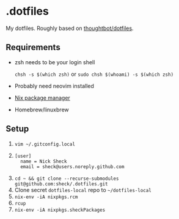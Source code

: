 # .dotfiles

My dotfiles. Roughly based on [thoughtbot/dotfiles](https://github.com/thoughtbot/dotfiles).

## Requirements

- zsh needs to be your login shell
   
   `chsh -s $(which zsh)` or `sudo chsh $(whoami) -s $(which zsh)`

- Probably need neovim installed
- [Nix package manager](https://nixos.org/download.html)
- Homebrew/linuxbrew

## Setup

1. `vim ~/.gitconfig.local`
2. ```
   [user]
     name = Nick Sheck
     email = sheck@users.noreply.github.com
   ```
3. `cd ~ && git clone --recurse-submodules git@github.com:sheck/.dotfiles.git`
4. Clone secret `dotfiles-local` repo to `~/dotfiles-local`
5. `nix-env -iA nixpkgs.rcm`
6. `rcup`
7. `nix-env -iA nixpkgs.sheckPackages`
